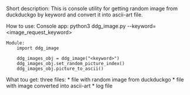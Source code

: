 Short description: 
This is console utility for getting random image from duckduckgo by keyword and convert it into ascii-art file.

How to use:
	Console app:
		python3 ddg_image.py --keyword=<image_request_keyword>

	Module:
		import ddg_image

		ddg_images_obj = ddg_image("<keyword>")
		ddg_images_obj.set_random_picture_index()
		ddg_images_obj.picture_to_ascii()



What tou get:
	three files: 
	  * file with random image from duckduckgo
	  * file with image converted into ascii-art
	  * log file